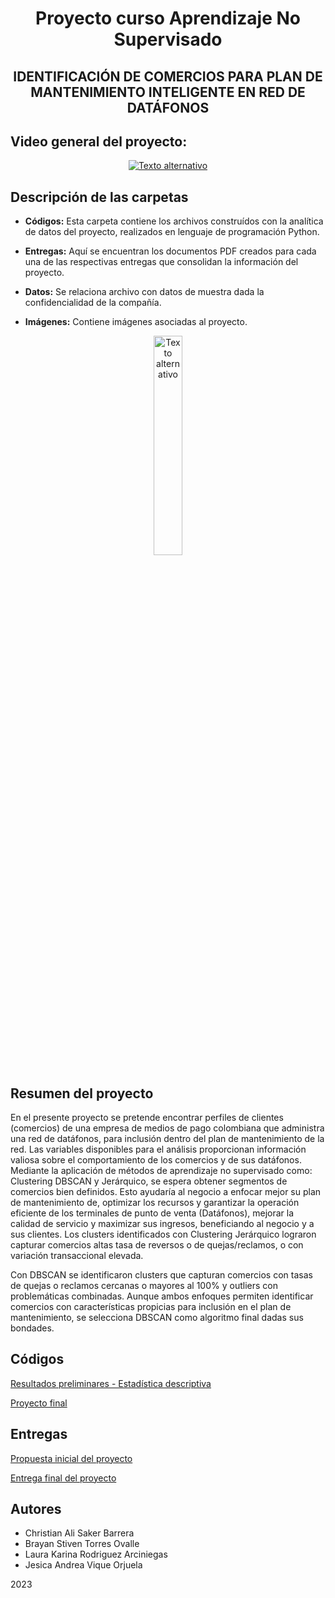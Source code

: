 <div align="center">
  <h1>Proyecto curso Aprendizaje No Supervisado</h1>
  <h2>IDENTIFICACIÓN DE COMERCIOS PARA PLAN DE MANTENIMIENTO INTELIGENTE EN RED DE DATÁFONOS</h2>
  
</div>



## Video general del proyecto: 


<p align="center">
  <a href="https://www.youtube.com/watch?v=mxY2ZnVXfd4">
    <img src="https://img.youtube.com/vi/mxY2ZnVXfd4/0.jpg" alt="Texto alternativo" />
  </a>
</p>




## Descripción de las carpetas

- **Códigos:** Esta carpeta contiene los archivos construídos con la analítica de datos del proyecto, realizados en lenguaje de programación Python.

- **Entregas:** Aquí se encuentran los documentos PDF creados para cada una de las respectivas entregas que consolidan la información del proyecto.

- **Datos:** Se relaciona archivo con datos de muestra dada la confidencialidad de la compañía.

- **Imágenes:** Contiene imágenes asociadas al proyecto.



<div align="center">
   <img src="Imágenes/Datafono.jpg" alt="Texto alternativo" width="30%">

</div>

## Resumen del proyecto

En el presente proyecto se pretende encontrar perfiles de clientes (comercios) de una empresa de medios de pago colombiana que administra una red de datáfonos, para inclusión dentro del plan de mantenimiento de la red. Las variables disponibles para el análisis proporcionan información valiosa sobre el comportamiento de los comercios y de sus datáfonos. Mediante la aplicación de métodos de aprendizaje no supervisado como: Clustering DBSCAN y Jerárquico, se espera obtener segmentos de comercios bien definidos. Esto ayudaría al negocio a enfocar mejor su plan de mantenimiento de, optimizar los recursos y garantizar la operación eficiente de los terminales de punto de venta (Datáfonos), mejorar la calidad de servicio y maximizar sus ingresos, beneficiando al negocio y a sus clientes. Los clusters identificados con Clustering Jerárquico lograron capturar comercios altas tasa de reversos o de quejas/reclamos, o con variación transaccional elevada. 

Con DBSCAN se identificaron clusters que capturan comercios con tasas de quejas o reclamos cercanas o mayores al 100% y outliers con problemáticas combinadas. Aunque ambos enfoques permiten identificar comercios con características propicias para inclusión en el plan de mantenimiento, se selecciona DBSCAN como algoritmo final dadas sus bondades. 


##  Códigos
[Resultados preliminares - Estadística descriptiva](https://github.com/BrayanTorres2/proyecto_final_ANS/blob/1696de5e9138d3603caff9fd938c6188eebb6e5c/C%C3%B3digos/Resultados%20preliminares%20-%20Estad%C3%ADstica%20descriptiva.ipynb)

[Proyecto final](https://github.com/BrayanTorres2/proyecto_final_ANS/blob/9a46edb19279de9388e3ca0eb40663f787817533/C%C3%B3digos/Proyecto%20final.ipynb)

##  Entregas
[Propuesta inicial del proyecto](https://github.com/BrayanTorres2/proyecto_final_ANS/blob/caade228123d35a484136cf08a5c3ea47d7802e7/Entregas/Propuesta%20inicial%20del%20proyecto.pdf)

[Entrega final del proyecto](https://github.com/BrayanTorres2/proyecto_final_ANS/blob/ea3add99a471190739d3fa43c36684d2fc438b96/Entregas/Proyecto%20Final%20-%20Entregable%202.pdf)







## Autores
- Christian Ali Saker Barrera
- Brayan Stiven Torres Ovalle
- Laura Karina Rodriguez Arciniegas
- Jesica Andrea Vique Orjuela


2023



